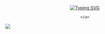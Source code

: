 <div align="center">
  
  <!-- dynamic typing effect 动态打字效果 -->
<a href="https://git.io/typing-svg"><img src="https://readme-typing-svg.demolab.com?font=Fira+Code&pause=1000&color=F3AFF7&center=%E7%9C%9F%E7%9A%84&vCenter=%E9%94%99%E8%AF%AF%E7%9A%84&repeat=%E7%9C%9F%E7%9A%84&width=435&lines=console.log(+Hello%2CWorld!+);This+is+Haixin" alt="Typing SVG" /></a>
  
    </a>
  </div>

  <!-- knock code pictures 敲代码的图片 -->
  <img src="https://cdn.jsdelivr.net/gh/sun0225SUN/sun0225SUN/assets/images/coding.gif" /><br>
